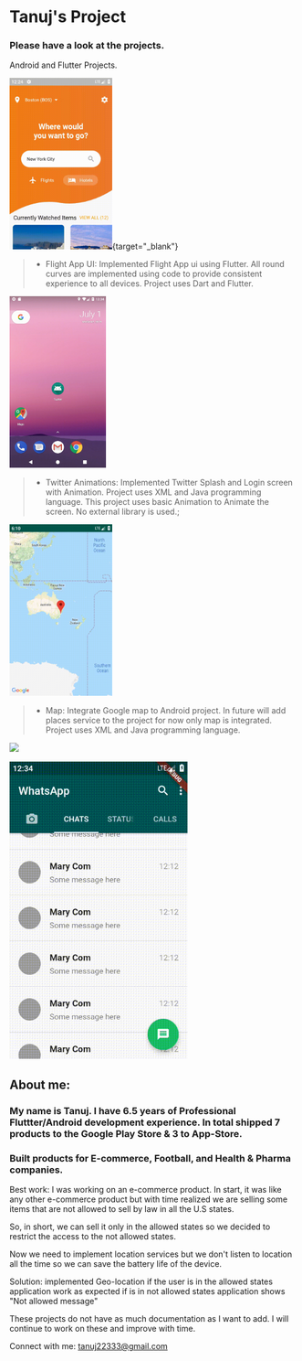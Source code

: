 # Tanuj's Project

### Please have a look at the projects.

Android and Flutter Projects.

[<img src="screenShots/flight.gif" height=300em></img>](https://github.com/tanuj22333/flight-app/){target="_blank"}

> * Flight App UI: Implemented Flight App ui using Flutter. All round curves are implemented using code to provide consistent experience to all devices. Project uses Dart and Flutter. 

[<img src="screenShots/twitter.gif" height=300em></img>](https://github.com/tanuj22333/twitter-animation)

> * Twitter Animations: Implemented Twitter Splash and Login screen with Animation. Project uses XML and Java programming language. 
This project uses basic Animation to Animate the screen. No external library is used.;

[<img src="screenShots/maps.gif" height=300em></img>](https://github.com/tanuj22333/map-demo)

> * Map: Integrate Google map to Android project. In future will add places service to the project for now only map is integrated. Project uses XML and Java programming language. 

[<img src="screenShots/gmail.gif" height=520em></img>](https://github.com/tanuj22333/gmail-ui)

[<img src="screenShots/whatsApp.gif" height=520em></img>](https://github.com/tanuj22333/whats-app-clone)


## About me:
### My name is Tanuj. I have 6.5 years of Professional Fluttter/Android development experience. In total shipped 7 products to the Google Play Store & 3 to App-Store. 

### Built products for E-commerce, Football, and Health & Pharma companies. 

Best work:
I was working on an e-commerce product. In start, it was like any other e-commerce product but with time realized we are selling some items that are not allowed to sell by law in all the U.S states. 

So, in short, we can sell it only in the allowed states so we decided to restrict the access to the not allowed states. 

Now we need to implement location services but we don't listen to location all the time so we can save the battery life of the device. 

Solution: implemented Geo-location if the user is in the allowed states application work as expected if is in not allowed states application shows "Not allowed message"


These projects do not have as much documentation as I want to add. I will continue to work on these and improve with time.

Connect with me: tanuj22333@gmail.com
